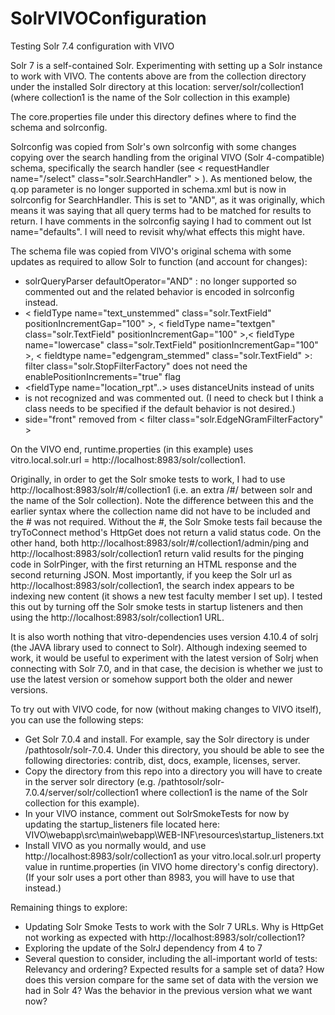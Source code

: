 # SolrVIVOConfiguration
Testing Solr 7.4 configuration with VIVO 

Solr 7 is a self-contained Solr.  Experimenting with setting up a Solr instance to work with VIVO.
The contents above are from the collection directory under the installed Solr directory at this location:
server/solr/collection1 (where collection1 is the name of the Solr collection in this example)

The core.properties file under this directory defines where to find the schema and solrconfig. 

Solrconfig was copied from Solr's own solrconfig with some changes copying over the search handling from the original VIVO (Solr 4-compatible) schema, specifically the search handler (see < requestHandler name="/select" class="solr.SearchHandler" > ).  As mentioned below, the q.op parameter is no longer supported in schema.xml but is now in solrconfig for SearchHandler.  This is set to "AND", as it was originally, which means it was saying that all query terms had to be matched for results to return.  I have comments in the solrconfig saying I had to comment out lst name="defaults". I will need to revisit why/what effects this might have.

The schema file was copied from VIVO's original schema with some updates as required to allow Solr to function (and account for changes):
- solrQueryParser defaultOperator="AND" : no longer supported so commented out and the related behavior is encoded in solrconfig instead.
- < fieldType name="text_unstemmed" class="solr.TextField" positionIncrementGap="100" >, < fieldType name="textgen" class="solr.TextField" positionIncrementGap="100" >,< fieldType name="lowercase" class="solr.TextField" positionIncrementGap="100" >, < fieldtype name="edgengram_stemmed"  class="solr.TextField" >: filter class="solr.StopFilterFactory" does not need the enablePositionIncrements="true" flag 
- <fieldType name="location_rpt"..> uses distanceUnits instead of units
- <similarity class="org.apache.lucene.search.similarities.DefaultSimilarity"> is not recognized and was commented out. (I need to check but I think a class needs to be specified if the default behavior is not desired.)
- side="front" removed from  < filter class="solr.EdgeNGramFilterFactory" >
 
 
On the VIVO end, runtime.properties (in this example) uses vitro.local.solr.url = http://localhost:8983/solr/collection1.

Originally, in order to get the Solr smoke tests to work, I had to use http://localhost:8983/solr/#/collection1 (i.e. an extra /#/ between solr and the name of the Solr collection). Note the difference between this and the earlier syntax where the collection name did not have to be included and the # was not required.  Without the #, the Solr Smoke tests fail because the tryToConnect method's HttpGet does not return a valid status code.  On the other hand, both http://localhost:8983/solr/#/collection1/admin/ping and  http://localhost:8983/solr/collection1 return valid results for the pinging code in SolrPinger, with the first returning an HTML response and the second returning JSON. Most importantly, if you keep the Solr url as http://localhost:8983/solr/collection1, the search index appears to be indexing new content (it shows a new test faculty member I set up).  I tested this out by turning off the Solr smoke tests in startup listeners and then using the http://localhost:8983/solr/collection1 URL.  

It is also worth nothing that vitro-dependencies uses version 4.10.4 of solrj (the JAVA library used to connect to Solr).  Although indexing seemed to work, it would be useful to experiment with the latest version of Solrj when connecting with Solr 7.0, and in that case, the decision is whether we just to use the latest version or somehow support both the older and newer versions.


To try out with VIVO code, for now (without making changes to VIVO itself), you can use the following steps:

- Get Solr 7.0.4 and install.  For example, say the Solr directory is under /pathtosolr/solr-7.0.4.  Under this directory, you should be able to see the following directories: contrib, dist, docs, example, licenses, server. 
- Copy the directory from this repo into a directory you will have to create in the server solr directory  (e.g. /pathtosolr/solr-7.0.4/server/solr/collection1 where collection1 is the name of the Solr collection for this example).
- In your VIVO instance, comment out SolrSmokeTests for now by updating the startup_listeners file located here: VIVO\webapp\src\main\webapp\WEB-INF\resources\startup_listeners.txt
- Install VIVO as you normally would, and use http://localhost:8983/solr/collection1 as your vitro.local.solr.url property value in runtime.properties (in VIVO home directory's config directory).  (If your solr uses a port other than 8983, you will have to use that instead.)

Remaining things to explore:
- Updating Solr Smoke Tests to work with the Solr 7 URLs.  Why is HttpGet not working as expected with http://localhost:8983/solr/collection1?
- Exploring the update of the SolrJ dependency from 4 to 7
- Several question to consider, including the all-important world of tests:  Relevancy and ordering? Expected results for a sample set of data?  How does this version compare for the same set of data with the version we had in Solr 4?  Was the behavior in the previous version what we want now?
